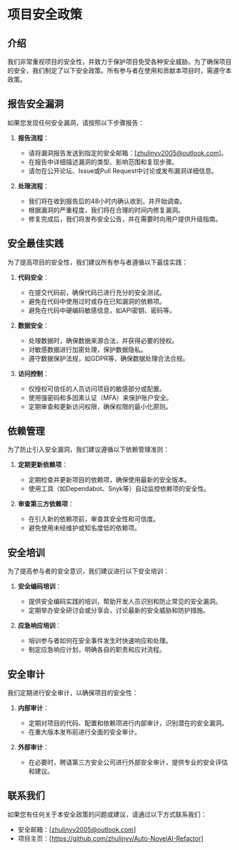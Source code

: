 # 项目安全政策

## 介绍

我们非常重视项目的安全性，并致力于保护项目免受各种安全威胁。为了确保项目的安全，我们制定了以下安全政策。所有参与者在使用和贡献本项目时，需遵守本政策。

## 报告安全漏洞

如果您发现任何安全漏洞，请按照以下步骤报告：

1. **报告流程**：
    - 请将漏洞报告发送到指定的安全邮箱：[zhulinyv2005@outlook.com]。
    - 在报告中详细描述漏洞的类型、影响范围和复现步骤。
    - 请勿在公开论坛、Issue或Pull Request中讨论或发布漏洞详细信息。

2. **处理流程**：
    - 我们将在收到报告后的48小时内确认收到，并开始调查。
    - 根据漏洞的严重程度，我们将在合理的时间内修复漏洞。
    - 修复完成后，我们将发布安全公告，并在需要时向用户提供升级指南。

## 安全最佳实践

为了提高项目的安全性，我们建议所有参与者遵循以下最佳实践：

1. **代码安全**：
    - 在提交代码前，确保代码已进行充分的安全测试。
    - 避免在代码中使用过时或存在已知漏洞的依赖项。
    - 避免在代码中硬编码敏感信息，如API密钥、密码等。

2. **数据安全**：
    - 处理数据时，确保数据来源合法，并获得必要的授权。
    - 对敏感数据进行加密处理，保护数据隐私。
    - 遵守数据保护法规，如GDPR等，确保数据处理合法合规。

3. **访问控制**：
    - 仅授权可信任的人员访问项目的敏感部分或配置。
    - 使用强密码和多因素认证（MFA）来保护账户安全。
    - 定期审查和更新访问权限，确保权限的最小化原则。

## 依赖管理

为了防止引入安全漏洞，我们建议遵循以下依赖管理准则：

1. **定期更新依赖项**：
    - 定期检查并更新项目的依赖项，确保使用最新的安全版本。
    - 使用工具（如Dependabot、Snyk等）自动监控依赖项的安全性。

2. **审查第三方依赖项**：
    - 在引入新的依赖项前，审查其安全性和可信度。
    - 避免使用未经维护或知名度低的依赖项。

## 安全培训

为了提高参与者的安全意识，我们建议进行以下安全培训：

1. **安全编码培训**：
    - 提供安全编码实践的培训，帮助开发人员识别和防止常见的安全漏洞。
    - 定期举办安全研讨会或分享会，讨论最新的安全威胁和防护措施。

2. **应急响应培训**：
    - 培训参与者如何在安全事件发生时快速响应和处理。
    - 制定应急响应计划，明确各自的职责和应对流程。

## 安全审计

我们定期进行安全审计，以确保项目的安全性：

1. **内部审计**：
    - 定期对项目的代码、配置和依赖项进行内部审计，识别潜在的安全漏洞。
    - 在重大版本发布前进行全面的安全审计。

2. **外部审计**：
    - 在必要时，聘请第三方安全公司进行外部安全审计，提供专业的安全评估和建议。

## 联系我们

如果您有任何关于本安全政策的问题或建议，请通过以下方式联系我们：

- 安全邮箱：[zhulinyv2005@outlook.com]
- 项目主页：[https://github.com/zhulinyv/Auto-NovelAI-Refactor]
